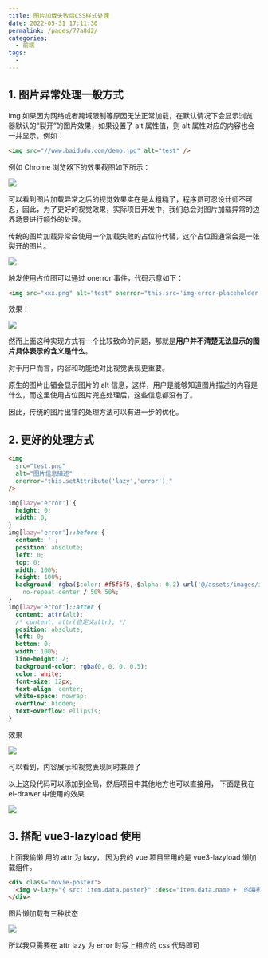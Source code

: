```yaml
---
title: 图片加载失败后CSS样式处理
date: 2022-05-31 17:11:30
permalink: /pages/77a8d2/
categories:
  - 前端
tags:
  - 
---
```

## 1. 图片异常处理一般方式

img 如果因为网络或者跨域限制等原因无法正常加载，在默认情况下会显示浏览器默认的“裂开”的图片效果，如果设置了 alt 属性值，则 alt 属性对应的内容也会一并显示。例如：

```html
<img src="//www.baidudu.com/demo.jpg" alt="test" />
```

例如 Chrome 浏览器下的效果截图如下所示：

![](https://gcy-1306312261.cos.ap-chengdu.myqcloud.com/blog/20220531171345.png)

可以看到图片加载异常之后的视觉效果实在是太粗糙了，程序员可忍设计师不可忍，因此，为了更好的视觉效果，实际项目开发中，我们总会对图片加载异常的边界场景进行额外的处理。

传统的图片加载异常会使用一个加载失败的占位符代替，这个占位图通常会是一张裂开的图片。

![](https://gcy-1306312261.cos.ap-chengdu.myqcloud.com/blog/20220531171441.png)

触发使用占位图可以通过 onerror 事件，代码示意如下：

```html
<img src="xxx.png" alt="test" onerror="this.src='img-error-placeholder.svg';" />
```

效果：

![](https://gcy-1306312261.cos.ap-chengdu.myqcloud.com/blog/20220531175007.png)

然而上面这种实现方式有一个比较致命的问题，那就是**用户并不清楚无法显示的图片具体表示的含义是什么**。

对于用户而言，内容和功能绝对比视觉表现更重要。

原生的图片出错会显示图片的 alt 信息，这样，用户是能够知道图片描述的内容是什么，而这里使用占位图片兜底处理后，这些信息都没有了。

因此，传统的图片出错的处理方法可以有进一步的优化。

## 2. 更好的处理方式

```html
<img
  src="test.png"
  alt="图片信息描述"
  onerror="this.setAttribute('lazy','error');"
/>
```

```css
img[lazy='error'] {
  height: 0;
  width: 0;
}
img[lazy='error']::before {
  content: '';
  position: absolute;
  left: 0;
  top: 0;
  width: 100%;
  height: 100%;
  background: rgba($color: #f5f5f5, $alpha: 0.2) url('@/assets/images/img-error-placeholder.svg')
    no-repeat center / 50% 50%;
}
img[lazy='error']::after {
  content: attr(alt);
  /* content: attr(自定义attr); */
  position: absolute;
  left: 0;
  bottom: 0;
  width: 100%;
  line-height: 2;
  background-color: rgba(0, 0, 0, 0.5);
  color: white;
  font-size: 12px;
  text-align: center;
  white-space: nowrap;
  overflow: hidden;
  text-overflow: ellipsis;
}
```

效果

![](https://gcy-1306312261.cos.ap-chengdu.myqcloud.com/blog/20220531175629.png)

可以看到，内容展示和视觉表现同时兼顾了

以上这段代码可以添加到全局，然后项目中其他地方也可以直接用， 下面是我在
el-drawer 中使用的效果

![](https://gcy-1306312261.cos.ap-chengdu.myqcloud.com/blog/20220531175747.png)

## 3. 搭配 vue3-lazyload 使用

上面我偷懒 用的 attr 为 lazy， 因为我的 vue 项目里用的是 vue3-lazyload 懒加载组件。

```html
<div class="movie-poster">
  <img v-lazy="{ src: item.data.poster}" :desc="item.data.name + '的海报'" />
</div>
```

图片懒加载有三种状态

![](https://gcy-1306312261.cos.ap-chengdu.myqcloud.com/blog/20220531180254.png)

所以我只需要在 attr lazy 为 error 时写上相应的 css 代码即可
